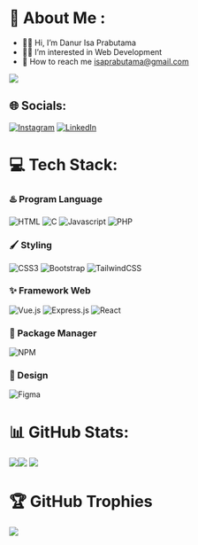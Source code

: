 # 💫 About Me :
- 🙋‍♂️ Hi, I’m Danur Isa Prabutama
- 🧑‍💻 I’m interested in Web Development
- 🤝 How to reach me isaprabutama@gmail.com

 [![](https://visitcount.itsvg.in/api?id=prabutama&label=Profile%20Views&color=1&icon=4&pretty=false)](https://visitcount.itsvg.in) 

## 🌐 Socials:
[![Instagram](https://img.shields.io/badge/Instagram-%23000000.svg?logo=Instagram&logoColor=%23fe116a)](https://instagram.com/prbtmaa) [![LinkedIn](https://img.shields.io/badge/LinkedIn-%23000000.svg?logo=linkedin&logoColor=%23087fb7)](www.linkedin.com/in/prabutama)

# 💻 Tech Stack:
### ♨️ Program Language
  ![HTML](https://img.shields.io/badge/html5-%23000000.svg?style=for-the-badge&logo=html5&logoColor=%23e95d2a) ![C](https://img.shields.io/badge/-%23000000.svg?style=for-the-badge&logo=c&logoColor=%236a9dd3)  ![Javascript](https://img.shields.io/badge/javascript-%23000000.svg?style=for-the-badge&logo=javascript&logoColor=%23fff000)
 ![PHP](https://img.shields.io/badge/php-%23000000.svg?style=for-the-badge&logo=php&logoColor=%237377ad)


### 🖌️ Styling
  ![CSS3](https://img.shields.io/badge/css3-%23000000.svg?style=for-the-badge&logo=css3&logoColor=%231572B6) ![Bootstrap](https://img.shields.io/badge/bootstrap-%23000000.svg?style=for-the-badge&logo=bootstrap&logoColor=563D7C) ![TailwindCSS](https://img.shields.io/badge/tailwindcss-%23000000.svg?style=for-the-badge&logo=tailwind-css&logoColor%2338B2AC)
  
### ✨ Framework Web
  ![Vue.js](https://img.shields.io/badge/vue-%23000000.svg?style=for-the-badge&logo=vuedotjs&logoColor=%234FC08D) ![Express.js](https://img.shields.io/badge/Express-%23000000.svg?style=for-the-badge&logo=express&logoColor=%234FC08D) ![React](https://img.shields.io/badge/React-%23000000.svg?style=for-the-badge&logo=react&logoColor=%2366dbfb)
  
  
### 🎁 Package Manager
 ![NPM](https://img.shields.io/badge/npm-%23000000.svg?style=for-the-badge&logo=npm&logoColor=%23cd3e3d)
  
### 🌅 Design
  ![Figma](https://img.shields.io/badge/figma-%23000000.svg?style=for-the-badge&logo=figma&logoColor=%23f25425)

# 📊 GitHub Stats:
![](https://github-readme-stats.vercel.app/api?username=prabutama&theme=dark&hide_border=false&include_all_commits=true&count_private=false)![](https://github-readme-streak-stats.herokuapp.com/?user=prabutama&theme=dark&hide_border=false)
![](https://github-readme-stats.vercel.app/api/top-langs/?username=prabutama&theme=dark&hide_border=false&include_all_commits=true&count_private=false&layout=compact)

# 🏆 GitHub Trophies
![](https://github-profile-trophy.vercel.app/?username=prabutama&theme=darkhub&no-frame=false&no-bg=false&margin-w=4)



<!-- Proudly created with GPRM ( https://gprm.itsvg.in ) -->
<!---
prabutama/prabutama is a ✨ special ✨ repository because its `README.md` (this file) appears on your GitHub profile.
You can click the Preview link to take a look at your changes.
--->
